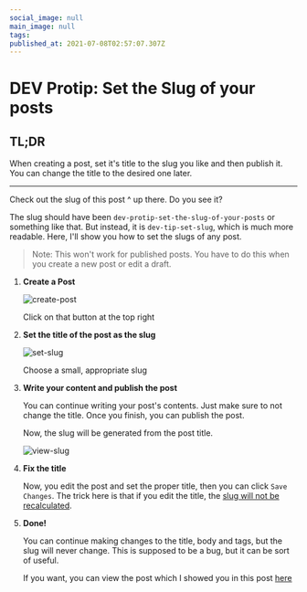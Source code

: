 ```yaml
---
social_image: null
main_image: null
tags: 
published_at: 2021-07-08T02:57:07.307Z
---
```


# DEV Protip: Set the Slug of your posts

## TL;DR

When creating a post, set it's title to the slug you like and then publish it. You can change the title to the desired one later.

---

Check out the slug of this post ^ up there. Do you see it? 

The slug should have been `dev-protip-set-the-slug-of-your-posts` or something like that. But instead, it is `dev-tip-set-slug`, which is much more readable. Here, I'll show you how to set the slugs of any post.

> Note: This won't work for published posts. You have to do this when you create a new post or edit a draft.

1. **Create a Post**

    ![create-post](https://dev-to-uploads.s3.amazonaws.com/uploads/articles/zd327wxordp2wt0yba8i.png)
    <figcaption>Click on that button at the top right</figcaption>
  

2. **Set the title of the post as the slug**

    ![set-slug](https://dev-to-uploads.s3.amazonaws.com/uploads/articles/1762g5raj53vypysbchr.png)
    <figcaption>Choose a small, appropriate slug</figcaption> 

3. **Write your content and publish the post**

    You can continue writing your post's contents. Just make sure to not change the title. Once you finish, you can publish the post.

    Now, the slug will be generated from the post title.

    ![view-slug](https://dev-to-uploads.s3.amazonaws.com/uploads/articles/nh48z2mi2qeoahumfsge.png) 

4. **Fix the title**

    Now, you edit the post and set the proper title, then you can click `Save Changes`. The trick here is that if you edit the title, the [slug will not be recalculated](https://github.com/forem/forem/issues/5653).

5. **Done!**

    You can continue making changes to the title, body and tags, but the slug will never change. This is supposed to be a bug, but it can be sort of useful.

    If you want, you can view the post which I showed you in this post [here](https://dev.to/siddharthshyniben/this-is-the-slug-3079)